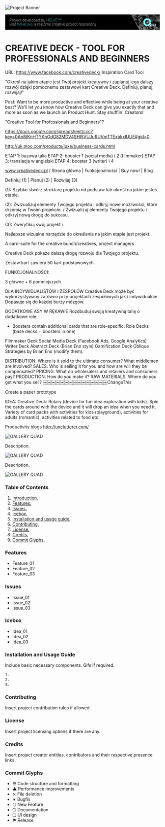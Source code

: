 ![Project Banner](/assets/template_visuals/temp-banner.png)

![](helve-project-banner.png)

<a name="intro"></a>
# CREATIVE DECK - TOOL FOR PROFESSIONALS AND BEGINNERS

URL: https://www.facebook.com/creativedeck/
Inspiration Card Tool

"Określ na jakim etapie jest Twój projekt kreatywny i zaplanuj jego dalszy rozwój dzięki pomocnemu zestawowi kart Creative Deck. Definiuj, planuj, rozwijaj!"

Post: Want to be more productive and effective while being at your creative best? We'll let you know how Creative Deck can give you exactly that and more as soon as we launch on Product Hunt. Stay shufflin' Creators!

"Creative Tool for Professionals and Beginners"?

https://docs.google.com/spreadsheet/ccc?key=0An8tKnHTYKnOdG82MDV4SHI5VUJuRUVmTTExbkxlUUE#gid=0

http://uk.moo.com/products/luxe/business-cards.html

ETAP 1: bazowa talia ETAP 2: booster 1 (social media) i 2 (filmmaker) ETAP 3: translacja w angielski ETAP 4: booster 3 (writer) i 4

www.creativedeck.pl / Strona główna | Funkcjonalności | Buy now! | Blog

Definiuj (1) | Planuj (2) | Rozwijaj (3)

(1): Szybko stwórz strukturę projektu od podstaw lub określ na jakim jesteś etapie.

(2): Zwizualizuj elementy Twojego projektu i odkryj nowe możliwości, które drzemią w Twoim projekcie. / Zwizualizuj elementy Twojego projektu i odkryj nową drogę do sukcesu.

(3): Zweryfikuj swój projekt i

Najlepsze wizualne narzędzie do określania na jakim etapie jest projekt.

A card-suite for the creative bunch/creatives, project managers

Creative Deck pokaże dalszą drogę rozwoju dla Twojego projektu.

Zestaw kart zawiera 50 kart podstawowych.

FUNKCJONALNOŚCI:

3 główne + 6 pomniejszych

DLA INDYWIDUALISTÓW I ZESPOŁÓW Creative Deck może być wykorzystywany zarówno przy projektach zespołowych jak i indywidualnie. Dopasuje się do każdej burzy mózgów.

DODATKOWE ASY W RĘKAWIE Rozdbuduj swoją kreatywną talię o dodatkowe role.

+ Boosters contain additional cards that are role-specific.
Role Decks (base decks + boosters in one)

Filmmaker Deck
Social Media Deck (Facebook Ads, Google Analytics)
Writer Deck
Abstract Deck (Brian Eno style)
Gamification Deck
Oblique Strategies by Brian Eno (modify them).

DISTRIBUTION. Where is it sold to the ultimate consumer? What middlemen are involved? SALES. Who is selling it for you and how are will they be compensated? PRICING. What do wholesalers and retailers and consumers pay? PRODUCTION. How do you make it? RAW MATERIALS. Where do you get what you sell? ￼￼￼￼￼￼￼￼￼￼￼￼￼￼￼ChangeThis

Create a paper prototype

IDEA: Creative Deck: Rotary (device for fun idea exploration with kids). Spin the cards around with the device and it will drop an idea when you need it. Variety of card packs with activities for kids (playground), activities for adults (romantic), activities related to food etc.

Productivity blogs http://unclutterer.com/

![GALLERY QUAD](/assets/template_visuals/temp-dual-gallery.png)

Description.

![GALLERY QUAD](/assets/template_visuals/temp-triple-gallery.png)

Description.

![GALLERY QUAD](/assets/template_visuals/temp-quad-gallery.png)

### Table of Contents
1. [Introduction.](#intro)
2. [Features.](#features)
3. [Issues.](#issues)
4. [Icebox.](#icebox)
5. [Installation and usage guide.](#install)
6. [Contributing.](#contribute)
7. [License.](#license)
8. [Credits.](#credits)
9. [Commit Glyphs.](#glyphs)

<a name="features"></a>
### Features
+ Feature_01
+ Feature_02
+ Feature_03

<a name="issues"></a>
### Issues
+ Issue_01
+ Issue_02
+ Issue_03

<a name="icebox"></a>
### Icebox
+ Idea_01
+ Idea_02
+ Idea_03

<a name="install"></a>
### Installation and Usage Guide
Include basic necessary components. Gifs if required.
```
1. 
2. 
3. 
```

<a name="contribute"></a>
### Contributing
Insert project contribution rules if allowed.

<a name="license"></a>
### License
Insert project licensing options if there are any.

<a name="credits"></a>
### Credits
Insert project creator entities, contributors and their respective presence links.

<a name="glyphs"></a>
### Commit Glyphs

+ ☰ Code structure and formatting
+ ▲ Performance improvements
+ ⨯ File deletion
+ ∗ Bugfix
+ ⬡ New Feature
+ ⎔ Documentation
+ ❑ UI design
+ ⚑ Release
